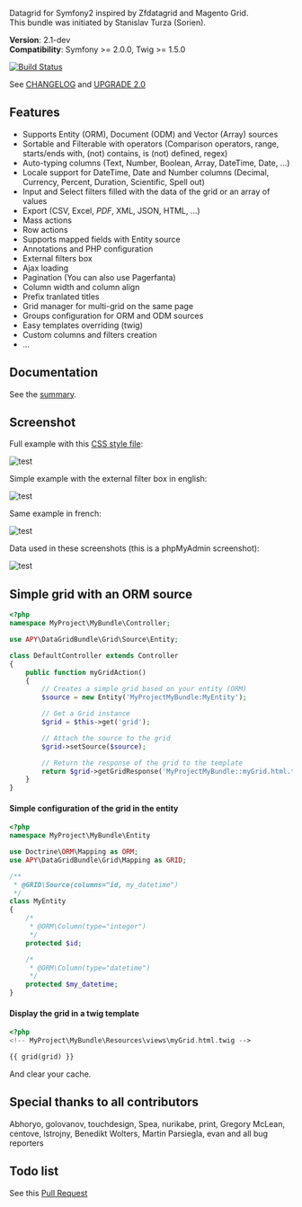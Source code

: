 Datagrid for Symfony2 inspired by Zfdatagrid and Magento Grid.  
This bundle was initiated by Stanislav Turza (Sorien).

**Version**: 2.1-dev  
**Compatibility**: Symfony >= 2.0.0, Twig >= 1.5.0

[![Build Status](https://secure.travis-ci.org/Abhoryo/APYDataGridBundle.png?branch=master)](http://travis-ci.org/Abhoryo/APYDataGridBundle)

See [CHANGELOG](https://github.com/Abhoryo/APYDataGridBundle/blob/master/CHANGELOG.md) and [UPGRADE 2.0](https://github.com/Abhoryo/APYDataGridBundle/blob/master/UPGRADE-2.0.md)

## Features

- Supports Entity (ORM), Document (ODM) and Vector (Array) sources
- Sortable and Filterable with operators (Comparison operators, range, starts/ends with, (not) contains, is (not) defined, regex)
- Auto-typing columns (Text, Number, Boolean, Array, DateTime, Date, ...)
- Locale support for DateTime, Date and Number columns (Decimal, Currency, Percent, Duration, Scientific, Spell out)
- Input and Select filters filled with the data of the grid or an array of values
- Export (CSV, Excel, _PDF_, XML, JSON, HTML, ...)
- Mass actions
- Row actions
- Supports mapped fields with Entity source
- Annotations and PHP configuration
- External filters box
- Ajax loading
- Pagination (You can also use Pagerfanta)
- Column width and column align
- Prefix tranlated titles
- Grid manager for multi-grid on the same page
- Groups configuration for ORM and ODM sources
- Easy templates overriding (twig)
- Custom columns and filters creation
- ...

## Documentation

See the [summary](https://github.com/Abhoryo/APYDataGridBundle/blob/master/Resources/doc/summary.md).

## Screenshot

Full example with this [CSS style file](https://github.com/Abhoryo/APYDataGridBundle/blob/master/Resources/doc/grid_configuration/working_example.css):

![test](https://github.com/Abhoryo/APYDataGridBundle/blob/master/Resources/doc/images/screenshot_full.png?raw=true)

Simple example with the external filter box in english:

![test](https://github.com/Abhoryo/APYDataGridBundle/blob/master/Resources/doc/images/screenshot_en.png?raw=true)

Same example in french:

![test](https://github.com/Abhoryo/APYDataGridBundle/blob/master/Resources/doc/images/screenshot_fr.png?raw=true)

Data used in these screenshots (this is a phpMyAdmin screenshot):

![test](https://github.com/Abhoryo/APYDataGridBundle/blob/master/Resources/doc/images/screenshot_database.png?raw=true)

## Simple grid with an ORM source

```php
<?php
namespace MyProject\MyBundle\Controller;

use APY\DataGridBundle\Grid\Source\Entity;

class DefaultController extends Controller
{
	public function myGridAction()
	{
		// Creates a simple grid based on your entity (ORM)
		$source = new Entity('MyProjectMyBundle:MyEntity');

		// Get a Grid instance
		$grid = $this->get('grid');

		// Attach the source to the grid
		$grid->setSource($source);

		// Return the response of the grid to the template
		return $grid->getGridResponse('MyProjectMyBundle::myGrid.html.twig');
	}
}
```

#### Simple configuration of the grid in the entity

```php
<?php
namespace MyProject\MyBundle\Entity

use Doctrine\ORM\Mapping as ORM;
use APY\DataGridBundle\Grid\Mapping as GRID;

/**
 * @GRID\Source(columns="id, my_datetime")
 */
class MyEntity
{
	/*
	 * @ORM\Column(type="integer")
	 */
	protected $id;

	/*
	 * @ORM\Column(type="datetime")
	 */
	protected $my_datetime;
}
```

#### Display the grid in a twig template

```php
<?php
<!-- MyProject\MyBundle\Resources\views\myGrid.html.twig -->

{{ grid(grid) }}
```

And clear your cache.

## Special thanks to all contributors

Abhoryo, golovanov, touchdesign, Spea, nurikabe, print, Gregory McLean, centove, lstrojny, Benedikt Wolters, Martin Parsiegla, evan and all bug reporters

## Todo list

See this [Pull Request](https://github.com/Abhoryo/APYDataGridBundle/issues/121)